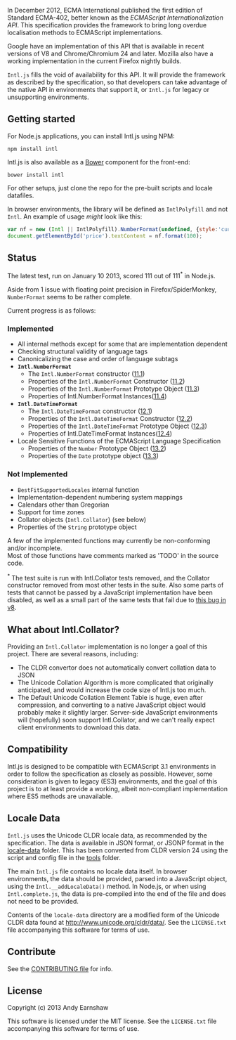 In December 2012, ECMA International published the first edition of Standard ECMA-402,
better known as the _ECMAScript Internationalization API_. This specification provides
the framework to bring long overdue localisation methods to ECMAScript implementations.

Google have an implementation of this API that is available in recent versions of V8
and Chrome/Chromium 24 and later. Mozilla also have a working implementation in the
current Firefox nightly builds.

`Intl.js` fills the void of availability for this API. It will provide the framework as
described by the specification, so that developers can take advantage of the native API
in environments that support it, or `Intl.js` for legacy or unsupporting environments.

## <a id=start></a>Getting started
For Node.js applications, you can install Intl.js using NPM:

    npm install intl

Intl.js is also available as a [Bower](http://bower.io) component for the front-end:

    bower install intl

For other setups, just clone the repo for the pre-built scripts and locale datafiles.

In browser environments, the library will be defined as `IntlPolyfill` and not
`Intl`.  An example of usage _might_ look like this:

```javascript
var nf = new (Intl || IntlPolyfill).NumberFormat(undefined, {style:'currency', currency:'GBP'});
document.getElementById('price').textContent = nf.format(100);
```

## <a id=status></a>Status
The latest test, run on January 10 2013, scored 111 out of 111<sup>\*</sup> in Node.js.

Aside from 1 issue with floating point precision in Firefox/SpiderMonkey, `NumberFormat`
seems to be rather complete.

Current progress is as follows:

### Implemented
 - All internal methods except for some that are implementation dependent
 - Checking structural validity of language tags  
 - Canonicalizing the case and order of language subtags
 - __`Intl.NumberFormat`__
   - The `Intl.NumberFormat` constructor ([11.1](http://www.ecma-international.org/ecma-402/1.0/#sec-11.1))
   - Properties of the `Intl.NumberFormat` Constructor ([11.2](http://www.ecma-international.org/ecma-402/1.0/#sec-11.2))
   - Properties of the `Intl.NumberFormat` Prototype Object ([11.3](http://www.ecma-international.org/ecma-402/1.0/#sec-11.3))
   - Properties of Intl.NumberFormat Instances([11.4](http://www.ecma-international.org/ecma-402/1.0/#sec-11.4))
 - __`Intl.DateTimeFormat`__ 
   - The `Intl.DateTimeFormat` constructor ([12.1](http://www.ecma-international.org/ecma-402/1.0/#sec-12.1))
   - Properties of the `Intl.DateTimeFormat` Constructor ([12.2](http://www.ecma-international.org/ecma-402/1.0/#sec-12.2))
   - Properties of the `Intl.DateTimeFormat` Prototype Object ([12.3](http://www.ecma-international.org/ecma-402/1.0/#sec-12.3))
   - Properties of Intl.DateTimeFormat Instances([12.4](http://www.ecma-international.org/ecma-402/1.0/#sec-12.4))
 - Locale Sensitive Functions of the ECMAScript Language Specification
   - Properties of the `Number` Prototype Object ([13.2](http://www.ecma-international.org/ecma-402/1.0/#sec-13.2))
   - Properties of the `Date` prototype object ([13.3](http://www.ecma-international.org/ecma-402/1.0/#sec-13.3))

### Not Implemented
 - `BestFitSupportedLocales` internal function
 - Implementation-dependent numbering system mappings
 - Calendars other than Gregorian
 - Support for time zones
 - Collator objects (`Intl.Collator`) (see below)
 - Properties of the `String` prototype object

A few of the implemented functions may currently be non-conforming and/or incomplete.  
Most of those functions have comments marked as 'TODO' in the source code.

<sup>\*</sup> The test suite is run with Intl.Collator tests removed, and the Collator
constructor removed from most other tests in the suite.  Also some parts of tests that
cannot be passed by a JavaScript implementation have been disabled, as well as a small 
part of the same tests that fail due to [this bug in v8][].

 [this bug in v8]: https://code.google.com/p/v8/issues/detail?id=2694

## What about Intl.Collator?

Providing an `Intl.Collator` implementation is no longer a goal of this project. There
are several reasons, including:

 - The CLDR convertor does not automatically convert collation data to JSON
 - The Unicode Collation Algorithm is more complicated that originally anticipated,
   and would increase the code size of Intl.js too much.
 - The Default Unicode Collation Element Table is huge, even after compression, and 
   converting to a native JavaScript object would probably make it slightly larger.
   Server-side JavaScript environments will (hopefully) soon support Intl.Collator,
   and we can't really expect client environments to download this data.

## Compatibility
Intl.js is designed to be compatible with ECMAScript 3.1 environments in order to
follow the specification as closely as possible. However, some consideration is given
to legacy (ES3) environments, and the goal of this project is to at least provide a
working, albeit non-compliant implementation where ES5 methods are unavailable.

## Locale Data
`Intl.js` uses the Unicode CLDR locale data, as recommended by the specification.
The data is available in JSON format, or JSONP format in the [locale-data](https://github.com/andyearnshaw/Intl.js/tree/master/locale-data)
folder.  This has been converted from CLDR version 24 using the script and config file
in the [tools](https://github.com/andyearnshaw/Intl.js/tree/master/tools) folder.

The main `Intl.js` file contains no locale data itself.  In browser environments, the
data should be provided, parsed into a JavaScript object, using the
`Intl.__addLocaleData()` method.  In Node.js, or when using `Intl.complete.js`, the data
is pre-compiled into the end of the file and does not need to be provided.

Contents of the `locale-data` directory are a modified form of the Unicode CLDR
data found at http://www.unicode.org/cldr/data/.  See the `LICENSE.txt` file
accompanying this software for terms of use.


## Contribute

See the [CONTRIBUTING file][] for info.

[CONTRIBUTING file]: https://github.com/andyearnshaw/Intl.js/blob/master/CONTRIBUTING.md


## License

Copyright (c) 2013 Andy Earnshaw

This software is licensed under the MIT license.  See the `LICENSE.txt` file
accompanying this software for terms of use.
